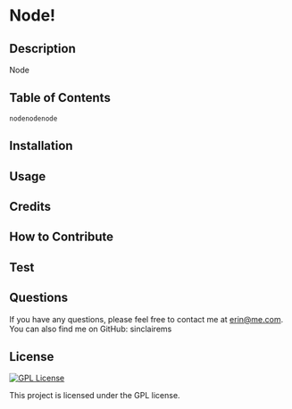 # Node!
  ## Description
  Node
  ## Table of Contents
    nodenodenode
  ## Installation
  
  ## Usage
  
  ## Credits
  
  ## How to Contribute
  
  ## Test
  
  ## Questions
  If you have any questions, please feel free to contact me at erin@me.com.
  You can also find me on GitHub: sinclairems
  
## License
[![GPL License](https://img.shields.io/badge/License-GPLv3-blue.svg)](https://www.gnu.org/licenses/gpl-3.0.en.html)

This project is licensed under the GPL license.

